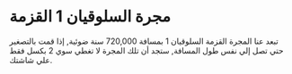 # مجرة السلوقيان 1 القزمة

تبعد عنا المجرة القزمة السلوقيان 1 بمسافة 720,000 سنة ضوئية, إذا قمت بالتصغير
حتي تصل إلي نفس طول المسافة, ستجد أن تلك المجرة لا تغطي سوي 2 بكسل فقط علي
شاشتك.
